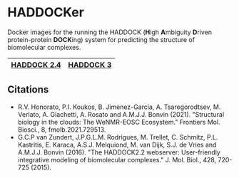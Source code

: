 # HADDOCKer
Docker images for the running the HADDOCK (**H**igh **A**mbiguity **D**riven protein-protein **DOCK**ing) system for predicting the structure of biomolecular complexes.

| [HADDOCK 2.4](HADDOCK2.4) 	| [HADDOCK 3](HADDOCK3) 	|
|-------------	|-----------	|



## Citations
- R.V. Honorato, P.I. Koukos, B. Jimenez-Garcia, A. Tsaregorodtsev, M. Verlato, A. Giachetti, A. Rosato and A.M.J.J. Bonvin (2021). "Structural biology in the clouds: The WeNMR-EOSC Ecosystem." Frontiers Mol. Biosci., 8, fmolb.2021.729513.
- G.C.P van Zundert, J.P.G.L.M. Rodrigues, M. Trellet, C. Schmitz, P.L. Kastritis, E. Karaca, A.S.J. Melquiond, M. van Dijk, S.J. de Vries and A.M.J.J. Bonvin (2016). "The HADDOCK2.2 webserver: User-friendly integrative modeling of biomolecular complexes." J. Mol. Biol., 428, 720-725 (2015).

